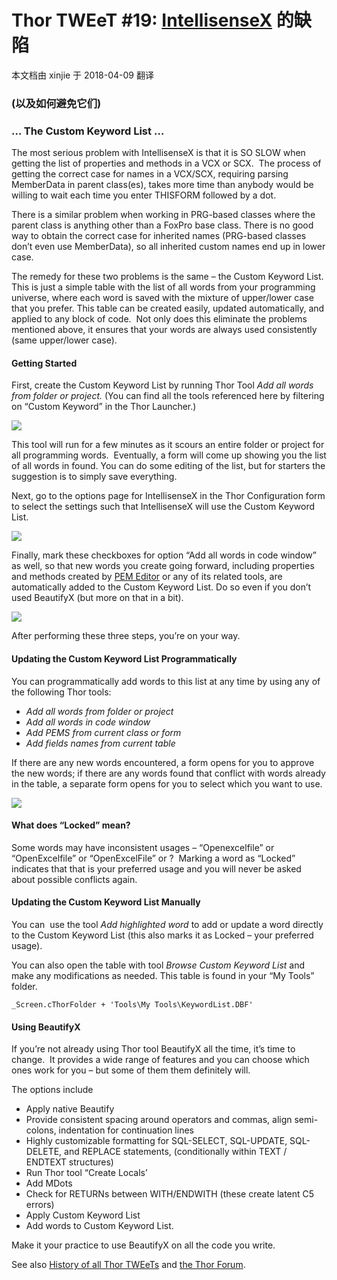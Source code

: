 ﻿Thor TWEeT #19: [IntellisenseX](https://github.com/VFPX/IntelliSenseX) 的缺陷
===
本文档由 xinjie 于 2018-04-09 翻译

### (以及如何避免它们)

### … The Custom Keyword List …

The most serious problem with IntellisenseX is that it is SO SLOW when getting the list of properties and methods in a VCX or SCX.  The process of getting the correct case for names in a VCX/SCX, requiring parsing MemberData in parent class(es), takes more time than anybody would be willing to wait each time you enter THISFORM followed by a dot.

There is a similar problem when working in PRG-based classes where the parent class is anything other than a FoxPro base class. There is no good way to obtain the correct case for inherited names (PRG-based classes don’t even use MemberData), so all inherited custom names end up in lower case.

The remedy for these two problems is the same – the Custom Keyword List.  This is just a simple table with the list of all words from your programming universe, where each word is saved with the mixture of upper/lower case that you prefer. This table can be created easily, updated automatically, and applied to any block of code.  Not only does this eliminate the problems mentioned above, it ensures that your words are always used consistently (same upper/lower case).

#### Getting Started

First, create the Custom Keyword List by running Thor Tool _Add all words from folder or project._ (You can find all the tools referenced here by filtering on “Custom Keyword” in the Thor Launcher.)

![](Images/Tweet19a.png)

This tool will run for a few minutes as it scours an entire folder or project for all programming words.  Eventually, a form will come up showing you the list of all words in found. You can do some editing of the list, but for starters the suggestion is to simply save everything.

Next, go to the options page for IntellisenseX in the Thor Configuration form to select the settings such that IntellisenseX will use the Custom Keyword List.

![](Images/Tweet19b.png)

Finally, mark these checkboxes for option “Add all words in code window” as well, so that new words you create going forward, including properties and methods created by [PEM Editor](https://github.com/VFPX/PEMEditor) or any of its related tools, are automatically added to the Custom Keyword List. Do so even if you don’t used BeautifyX (but more on that in a bit).

![](Images/Tweet19c.png)

After performing these three steps, you’re on your way.

#### Updating the Custom Keyword List Programmatically

You can programmatically add words to this list at any time by using any of the following Thor tools:

*   _Add all words from folder or project_
*   _Add all words in code window_
*   _Add PEMS from current class or form_
*   _Add fields names from current table_

If there are any new words encountered, a form opens for you to approve the new words; if there are any words found that conflict with words already in the table, a separate form opens for you to select which you want to use.

![](Images/Tweet19d.png)

#### What does “Locked” mean?

Some words may have inconsistent usages – “Openexcelfile” or “OpenExcelfile” or “OpenExcelFile” or ?  Marking a word as “Locked” indicates that that is your preferred usage and you will never be asked about possible conflicts again.

#### Updating the Custom Keyword List Manually

You can  use the tool _Add highlighted word_ to add or update a word directly to the Custom Keyword List (this also marks it as Locked – your preferred usage).

You can also open the table with tool _Browse Custom Keyword List_ and make any modifications as needed. This table is found in your “My Tools” folder.

```foxpro
_Screen.cThorFolder + 'Tools\My Tools\KeywordList.DBF'
```


#### Using BeautifyX

If you’re not already using Thor tool BeautifyX all the time, it’s time to change.  It provides a wide range of features and you can choose which ones work for you – but some of them them definitely will.

The options include

*   Apply native Beautify
*   Provide consistent spacing around operators and commas, align semi-colons, indentation for continuation lines
*   Highly customizable formatting for SQL-SELECT, SQL-UPDATE, SQL-DELETE, and REPLACE statements, (conditionally within TEXT / ENDTEXT structures)
*   Run Thor tool “Create Locals’
*   Add MDots
*   Check for RETURNs between WITH/ENDWITH (these create latent C5 errors)
*   Apply Custom Keyword List
*   Add words to Custom Keyword List.

Make it your practice to use BeautifyX on all the code you write.

See also [History of all Thor TWEeTs](../TWEeTs.md) and [the Thor Forum](https://groups.google.com/forum/?fromgroups#!forum/FoxProThor).
